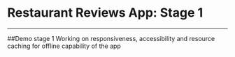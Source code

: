 # Restaurant Reviews App: Stage 1
---
##Demo stage 1
Working on responsiveness, accessibility and resource caching for offline capability of the app